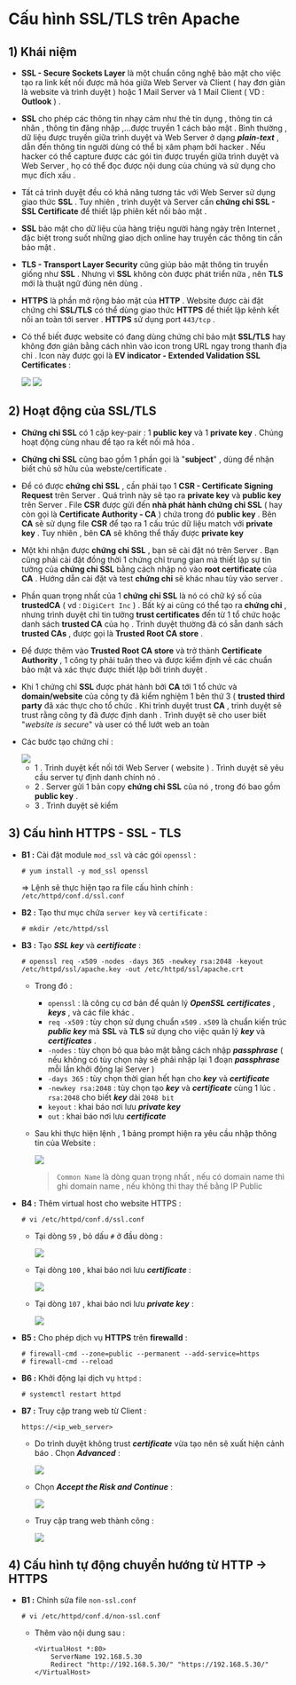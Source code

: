 # Cấu hình SSL/TLS trên Apache
## **1) Khái niệm**
- **SSL - Secure Sockets Layer** là một chuẩn công nghệ bảo mật cho việc tạo ra link kết nối được mã hóa giữa Web Server và Client ( hay đơn giản là website và trình duyệt ) hoặc 1 Mail Server và 1 Mail Client ( VD : **Outlook** ) .
- **SSL** cho phép các thông tin nhạy cảm như thẻ tín dụng , thông tin cá nhân , thông tin đăng nhập ,...được truyền 1 cách bảo mật . Bình thường , dữ liệu được truyền giữa trình duyệt và Web Server ở dạng ***plain-text*** , dẫn đến thông tin người dùng có thể bị xâm phạm bởi hacker . Nếu hacker có thể capture được các gói tin được truyền giữa trình duyệt và Web Server , họ có thể đọc được nội dung của chúng và sử dụng cho mục đích xấu .
- Tất cả trình duyệt đều có khả năng tương tác với Web Server sử dụng giao thức **SSL** . Tuy nhiên , trình duyệt và Server cần **chứng chỉ SSL - SSL Certificate** để thiết lập phiên kết nối bảo mật .
- **SSL** bảo mật cho dữ liệu của hàng triệu người hàng ngày trên Internet , đặc biệt trong suốt những giao dịch online hay truyền các thông tin cần bảo mật .
- **TLS - Transport Layer Security** cũng giúp bảo mật thông tin truyền giống như **SSL** . Nhưng vì **SSL** không còn được phát triển nữa , nên **TLS** mới là thuật ngữ đúng nên dùng .
- **HTTPS** là phần mở rộng bảo mật của **HTTP** . Website được cài đặt chứng chỉ **SSL/TLS** có thể dùng giao thức **HTTPS** để thiết lập kênh kết nối an toàn tới server . **HTTPS** sử dụng port `443/tcp` .
- Có thể biết được website có đang dùng chứng chỉ bảo mật **SSL/TLS** hay không đơn giản bằng cách nhìn vào icon trong URL ngay trong thanh địa chỉ . Icon này được gọi là **EV indicator - Extended Validation SSL Certificates** :

    <img src=https://i.imgur.com/WbYzQRb.png>
    <img src=https://i.imgur.com/YQ8Yzv2.png>

## **2) Hoạt động của SSL/TLS**
- **Chứng chỉ SSL** có 1 cặp key-pair : 1 **public key** và 1 **private key** . Chúng hoạt động cùng nhau để tạo ra kết nối mã hóa .
- **Chứng chỉ SSL** cũng bao gồm 1 phần gọi là "**subject**" , dùng để nhận biết chủ sở hữu của webste/certificate .
- Để có được **chứng chỉ SSL** , cần phải tạo 1 **CSR - Certificate Signing Request** trên Server . Quá trình này sẽ tạo ra **private key** và **public key** trên Server . File **CSR** được gửi đến **nhà phát hành chứng chỉ SSL** ( hay còn gọi là **Certificate Authority - CA** ) chứa trong đó **public key** . Bên **CA** sẽ sử dụng file **CSR** để tạo ra 1 cấu trúc dữ liệu match với **private key** . Tuy nhiên , bên **CA** sẽ không thể thấy được **private key**
- Một khi nhận được **chứng chỉ SSL** , bạn sẽ cài đặt nó trên Server . Bạn cũng phải cài đặt đồng thời 1 chứng chỉ trung gian mà thiết lập sự tin tưởng của **chứng chỉ SSL** bằng cách nhập nó vào **root certificate** của **CA** . Hướng dẫn cài đặt và test **chứng chỉ** sẽ khác nhau tùy vào server .
- Phần quan trọng nhất của 1 **chứng chỉ SSL** là nó có chữ ký số của **trustedCA** ( vd : `DigiCert Inc` ) . Bất kỳ ai cũng có thể tạo ra **chứng chỉ** , nhưng trình duyệt chỉ tin tưởng **trust certificates** đến từ 1 tổ chức hoặc danh sách **trusted CA** của họ . Trình duyệt thường đã có sẵn danh sách **trusted CAs** , được gọi là **Trusted Root CA store** .
- Để được thêm vào **Trusted Root CA store** và trở thành **Certificate Authority** , 1 công ty phải tuân theo và được kiểm định về các chuẩn bảo mật và xác thực được thiết lập bởi trình duyệt .
- Khi 1 chứng chỉ **SSL** được phát hành bởi **CA** tới 1 tổ chức và **domain/website** của công ty đã kiểm nghiệm 1 bên thứ 3 ( **trusted third party**  đã xác thực cho tổ chức . Khi trình duyệt trust **CA** , trình duyệt sẽ trust rằng công ty đã được định danh . Trình duyệt sẽ cho user biết "*website is secure*" và user có thể lướt web an toàn
- Các bước tạo chứng chỉ :

    <img src=https://i.imgur.com/EsMFmWD.png>

    - 1 . Trình duyệt kết nối tới Web Server ( website ) . Trình duyệt sẽ yêu cầu server tự định danh chính nó .
    - 2 . Server gửi 1 bản copy **chứng chỉ SSL** của nó , trong đó bao gồm **public key** .
    - 3 . Trình duyệt sẽ kiểm 
## **3) Cấu hình HTTPS - SSL - TLS**
- **B1 :** Cài đặt module `mod_ssl` và các gói `openssl` :
    ```
    # yum install -y mod_ssl openssl
    ```
    => Lệnh sẽ thực hiện tạo ra file cấu hình chính : `/etc/httpd/conf.d/ssl.conf`
- **B2 :** Tạo thư mục chứa `server key` và `certificate` :
    ```
    # mkdir /etc/httpd/ssl
    ```
- **B3 :** Tạo ***SSL key*** và ***certificate*** :
    ```
    # openssl req -x509 -nodes -days 365 -newkey rsa:2048 -keyout /etc/httpd/ssl/apache.key -out /etc/httpd/ssl/apache.crt
    ```
    - Trong đó :
        - `openssl` : là công cụ cơ bản để quản lý ***OpenSSL certificates*** , ***keys*** , và các file khác .
        - `req -x509` : tùy chọn sử dụng chuẩn `x509` . `x509` là chuẩn kiến trúc ***public key*** mà **SSL** và **TLS** sử dụng cho việc quản lý ***key*** và ***certificates*** .
        - `-nodes` : tùy chọn bỏ qua bảo mật bằng cách nhập ***passphrase*** ( nếu không có tùy chọn này sẽ phải nhập lại 1 đoạn ***passphrase*** mỗi lần khởi động lại Server )
        - `-days 365` : tùy chọn thời gian hết hạn cho ***key*** và ***certificate***
        - `-newkey rsa:2048` : tùy chọn tạo ***key*** và ***certificate*** cùng 1 lúc . `rsa:2048` cho biết ***key*** dài `2048 bit`
        - `keyout` : khai báo nơi lưu ***private key***
        - `out` : khai báo nơi lưu ***certificate***
    - Sau khi thực hiện lệnh , 1 bảng prompt hiện ra yêu cầu nhập thông tin của Website :

        <img src=https://i.imgur.com/0ocRj3z.png>

        > `Common Name` là dòng quan trọng nhất , nếu có domain name thì ghi domain name , nếu không thì thay thế bằng IP Public
- **B4 :** Thêm virtual host cho website HTTPS :
    ```
    # vi /etc/httpd/conf.d/ssl.conf
    ```
    - Tại dòng `59` , bỏ dấu `#` ở đầu dòng :

        <img src=https://i.imgur.com/DYE1lsh.png>
    
    - Tại dòng `100` , khai báo nơi lưu ***certificate*** :

        <img src=https://i.imgur.com/Oh0AZRo.png>

    - Tại dòng `107` , khai báo nơi lưu ***private key*** :

        <img src=https://i.imgur.com/1qmyukh.png>

- **B5 :** Cho phép dịch vụ **HTTPS** trên **firewalld** :
    ```
    # firewall-cmd --zone=public --permanent --add-service=https
    # firewall-cmd --reload
    ```
- **B6 :** Khởi động lại dịch vụ `httpd` :
    ```
    # systemctl restart httpd
    ```
- **B7 :** Truy cập trang web từ Client :
    ```
    https://<ip_web_server>
    ```
    - Do trình duyệt không trust ***certificate*** vừa tạo nên sẽ xuất hiện cảnh báo . Chọn ***Advanced*** : 

        <img src=https://i.imgur.com/2Kpfnbi.png>

    - Chọn ***Accept the Risk and Continue*** :

        <img src=https://i.imgur.com/DaGyfbe.png>

    - Truy cập trang web thành công :

        <img src=https://i.imgur.com/SLIvwSW.png>

## **4) Cấu hình tự động chuyển hướng từ HTTP -> HTTPS**
- **B1 :** Chỉnh sửa file `non-ssl.conf`
    ```
    # vi /etc/httpd/conf.d/non-ssl.conf
    ```
    - Thêm vào nội dung sau :
        ```
        <VirtualHost *:80>
            ServerName 192.168.5.30
            Redirect "http://192.168.5.30/" "https://192.168.5.30/"
        </VirtualHost>
        ```
